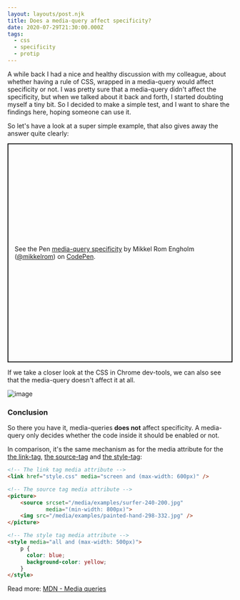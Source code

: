 ```yaml
---
layout: layouts/post.njk
title: Does a media-query affect specificity? 
date: 2020-07-29T21:30:00.000Z
tags:
  - css
  - specificity
  - protip
---
```


A while back I had a nice and healthy discussion with my colleague, about whether having a rule of CSS, wrapped in a 
media-query would affect specificity or not. I was pretty sure that a media-query didn't affect the specificity, but 
when we talked about it back and forth, I started doubting myself a tiny bit. So I decided to make a simple test, and 
I want to share the findings here, hoping someone can use it.  

So let's have a look at a super simple example, that also gives away the answer quite clearly:

<p class="codepen" data-height="491" data-theme-id="dark" data-default-tab="css,result" data-user="mikkelrom" data-slug-hash="GRobrqx" style="height: 491px; box-sizing: border-box; display: flex; align-items: center; justify-content: center; border: 2px solid; margin: 1em 0; padding: 1em;" data-pen-title="media-query specificity">
  <span>See the Pen <a href="https://codepen.io/mikkelrom/pen/GRobrqx">
  media-query specificity</a> by Mikkel Rom Engholm (<a href="https://codepen.io/mikkelrom">@mikkelrom</a>)
  on <a href="https://codepen.io">CodePen</a>.</span>
</p>
<script async src="https://static.codepen.io/assets/embed/ei.js"></script>

If we take a closer look at the CSS in Chrome dev-tools, we can also see that the media-query doesn't affect it at all.
 
![image](/images/media-query-specificity.jpg)

### Conclusion
So there you have it, media-queries **does not** affect specificity. A media-query only decides whether the code inside it should be enabled or not.

In comparison, it's the same mechanism as for the media attribute for the [the link-tag](https://developer.mozilla.org/en-US/docs/Web/HTML/Element/link#attr-media), [the source-tag](https://developer.mozilla.org/en-US/docs/Web/HTML/Element/source#attr-media) and [the style-tag](https://developer.mozilla.org/en-US/docs/Web/HTML/Element/style#attr-media): 

```html
<!-- The link tag media attribute -->
<link href="style.css" media="screen and (max-width: 600px)" />

<!-- The source tag media attribute -->
<picture>
    <source srcset="/media/examples/surfer-240-200.jpg"
            media="(min-width: 800px)">
    <img src="/media/examples/painted-hand-298-332.jpg" />
</picture>

<!-- The style tag media attribute -->
<style media="all and (max-width: 500px)">
    p {
      color: blue;
      background-color: yellow;
    }
</style>
```

Read more: [MDN - Media queries](https://developer.mozilla.org/en-US/docs/Web/CSS/Media_queries)